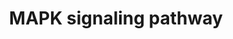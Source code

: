 ---
annotations:
- type: Pathway Ontology
  value: mitogen activated protein kinase signaling pathway
- type: Pathway Ontology
  value: mitogen activated protein kinase signaling pathway
authors:
- S.Burel
- MaintBot
- Khanspers
- Bingo
- MartijnVanIersel
- AlexanderPico
- Ddigles
- Mkutmon
- Zari
- DeSl
- Egonw
- Eweitz
description: 'The mitogen-activated protein kinase (MAPK) cascade is a highly conserved
  module that is involved in various cellular functions, including cell proliferation,
  differentiation and migration. Mammals express at least four distinctly regulated
  groups of MAPKs, extracellular signal-related kinases (ERK)-1/2, Jun amino-terminal
  kinases (JNK1/2/3), p38 proteins (p38alpha/beta/gamma/delta) and ERK5, that are
  activated by specific MAPKKs: MEK1/2 for ERK1/2, MKK3/6 for the p38, MKK4/7 (JNKK1/2)
  for the JNKs, and MEK5 for ERK5. Each MAPKK, however, can be activated by more than
  one MAPKKK, increasing the complexity and diversity of MAPK signalling. Presumably
  each MAPKKK confers responsiveness to distinct stimuli. For example, activation
  of ERK1/2 by growth factors depends on the MAPKKK c-Raf, but other MAPKKKs may activate
  ERK1/2 in response to pro-inflammatory stimuli.  Description reference: KEGG http://www.genome.jp/dbget-bin/www_bget?pathway:map04010  Proteins
  on this pathway have targeted assays available via the [https://assays.cancer.gov/available_assays?wp_id=WP382
  CPTAC Assay Portal]'
last-edited: 2021-06-17
organisms:
- Homo sapiens
redirect_from:
- /index.php/Pathway:WP382
- /instance/WP382
schema-jsonld:
- '@context': https://schema.org/
  '@id': https://wikipathways.github.io/pathways/WP382.html
  '@type': Dataset
  creator:
    '@type': Organization
    name: WikiPathways
  description: 'The mitogen-activated protein kinase (MAPK) cascade is a highly conserved
    module that is involved in various cellular functions, including cell proliferation,
    differentiation and migration. Mammals express at least four distinctly regulated
    groups of MAPKs, extracellular signal-related kinases (ERK)-1/2, Jun amino-terminal
    kinases (JNK1/2/3), p38 proteins (p38alpha/beta/gamma/delta) and ERK5, that are
    activated by specific MAPKKs: MEK1/2 for ERK1/2, MKK3/6 for the p38, MKK4/7 (JNKK1/2)
    for the JNKs, and MEK5 for ERK5. Each MAPKK, however, can be activated by more
    than one MAPKKK, increasing the complexity and diversity of MAPK signalling. Presumably
    each MAPKKK confers responsiveness to distinct stimuli. For example, activation
    of ERK1/2 by growth factors depends on the MAPKKK c-Raf, but other MAPKKKs may
    activate ERK1/2 in response to pro-inflammatory stimuli.  Description reference:
    KEGG http://www.genome.jp/dbget-bin/www_bget?pathway:map04010  Proteins on this
    pathway have targeted assays available via the [https://assays.cancer.gov/available_assays?wp_id=WP382
    CPTAC Assay Portal]'
  keywords:
  - RASGRP3
  - DUSP7
  - NGF
  - CACNA1S
  - CACNA1I
  - MAP3K1
  - IL1R1
  - FGF3
  - MAPK1
  - FGF8
  - DUSP6
  - SRF
  - PDGFRB
  - IL1B
  - PPP3CC
  - DUSP8
  - PPP5C
  - RAC3
  - NFKB2
  - JUN
  - FGF17
  - MAPK7
  - PLA2G4B
  - CACNA1F
  - MAP2K6
  - MAP4K2
  - CACNA1E
  - NTF3
  - CACNG4
  - MAPK8IP1
  - TAOK1
  - HSPA1L
  - PPP5D1
  - MAP3K12
  - CACNG1
  - MAPKAPK2
  - RAC1
  - FGF20
  - FGFR4
  - FASLG
  - NR4A1
  - signaling system
  - PLA2G4E
  - TRAF6
  - MP1
  - MAPK10
  - Phosphatidylinositol
  - ARRB1
  - MYC
  - FGF12
  - FGF13
  - DUSP4
  - TGFB1
  - MAPK13
  - GRB2
  - TAB2
  - MAP3K13
  - RAP1B
  - IKBKG
  - ZAK
  - PPM1A
  - AKT3
  - PPP3R2
  - HSPA2
  - MAPK8IP3
  - PDGFA
  - MAP2K4
  - FGF5
  - MAP4K1
  - CACNB2
  - PLA2G4A
  - MAP3K4
  - IKBKB
  - Apoptosis
  - RPS6KA4
  - MAP3K11
  - GNA12
  - PTPN7
  - NFATC3
  - HSPA8
  - TGFB3
  - MAPK11
  - CASP3
  - CACNB4
  - FGF4
  - FGF11
  - MAPK14
  - cAMP
  - CACNG3
  - PAK1
  - TAOK2
  - FLNB
  - PDGFB
  - NRAS
  - GADD45A
  - HSPB1
  - LRRK2
  - MAX
  - CACNG8
  - NFKB1
  - ELK4
  - MAP2K7
  - CACNA2D1
  - FGF6
  - IL1A
  - Cell cycle
  - PLA2G4D
  - CACNB3
  - FOS
  - CACNA2D3
  - TGFB2
  - BRAF
  - MAPK8
  - CD14
  - MAP3K7
  - CACNG2
  - MAP2K3
  - PAK2
  - NTF4
  - FLNA
  - TGFBR1
  - MAP2K2
  - FGF19
  - KRAS
  - RELB
  - CACNA2D2
  - RASA2
  - RASA1
  - CACNA1D
  - RASGRF2
  - MAP3K8
  - MAP3K2
  - MAPK9
  - ATF4
  - CACNA2D4
  - CACNG7
  - CACNA1A
  - STK3
  - DUSP3
  - DUSP2
  - DUSP9
  - MAP2K5
  - NFATC1
  - PRKACG
  - NF1
  - TAOK3
  - MKNK1
  - HRAS
  - RELA
  - RASGRP4
  - CRKL
  - PRKCA
  - NTRK1
  - MAPK3
  - ARRB2
  - FGF14
  - RRAS2
  - LPS
  - RAF1
  - MAPKAPK3
  - PRKACA
  - RRAS
  - ATF2
  - EGF
  - MAP4K4
  - CDC25B
  - MAP3K5
  - FGF16
  - FGF2
  - FGF1
  - DDIT3
  - PLA2G4F
  - ARAF
  - PRKCG
  - MAPK8IP2
  - DUSP10
  - PRKCD
  - MAPKAPK5
  - PPM1B
  - CACNG5
  - FGF22
  - CHUK
  - TNFRSF1A
  - MAP3K6
  - IL1R2
  - FGF10
  - HSPA1A
  - FAS
  - FLNC
  - FGF18
  - RAP1A
  - PLA2G4C
  - STMN1
  - CDC42
  - RPS6KA3
  - TRAF2
  - RPS6KA5
  - CACNA1B
  - CACNA1H
  - FGF7
  - MAP4K3
  - CACNA1C
  - p53 signaling pathway
  - MAP2K1
  - HSPA1B
  - MEF2C
  - Ca2+
  - NTRK2
  - FGFR3
  - DAG
  - MAPK12
  - DUSP16
  - RASGRP1
  - MAPT
  - FGFR1
  - IP3
  - BDNF
  - SOS2
  - Wnt signaling pathway
  - FGFR2
  - DUSP1
  - HSPA6
  - AKT2
  - PTPRR
  - GNG12
  - NLK
  - MKNK2
  - TP53
  - CACNB1
  - STK4
  - TNF
  - PPP3CA
  - MRAS
  - FGF23
  - RAC2
  - CRK
  - EGFR
  - PPP3CB
  - FGF9
  - PTPN5
  - MAP3K14
  - SOS1
  - FGF21
  - ELK1
  - RASGRP2
  - RASGRF1
  - CACNG6
  - JUND
  - AKT1
  - PPP3R1
  - TAB1
  - ECSIT
  - RAPGEF2
  - TGFBR2
  - CACNA1G
  - DAXX
  - PRKACB
  license: CC0
  name: MAPK signaling pathway
seo: CreativeWork
title: MAPK signaling pathway
wpid: WP382
---
